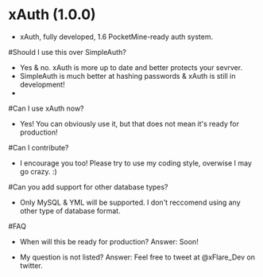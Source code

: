 # xAuth (1.0.0)
- xAuth, fully developed, 1.6 PocketMine-ready auth system.

#Should I use this over SimpleAuth?
- Yes & no. xAuth is more up to date and better protects your sevrver.
- SimpleAuth is much better at hashing passwords & xAuth is still in development!
- 
#Can I use xAuth now?
- Yes! You can obviously use it, but that does not mean it's ready for production!

#Can I contribute?
- I encourage you too! Please try to use my coding style, overwise I may go crazy. :)

#Can you add support for other database types?
- Only MySQL & YML will be supported. I don't reccomend using any other type of database format.

#FAQ
- When will this be ready for production?
Answer: Soon!

- My question is not listed?
Answer: Feel free to tweet at @xFlare_Dev on twitter.

